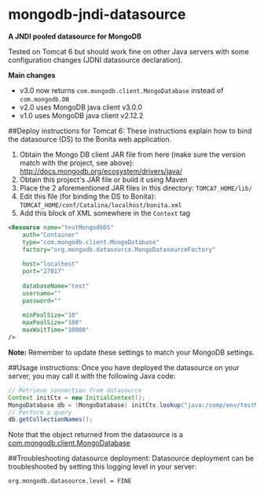 mongodb-jndi-datasource
=======================
**A JNDI pooled datasource for MongoDB**

Tested on Tomcat 6 but should work fine on other Java servers with some configuration changes (JDNI datasource declaration).

**Main changes**
- v3.0 now returns `com.mongodb.client.MongoDatabase` instead of `com.mongodb.DB`
- v2.0 uses MongoDB java client v3.0.0
- v1.0 uses MongoDB java client v2.12.2

##Deploy instructions for Tomcat 6:
These instructions explain how to bind the datasource (DS) to the Bonita web application.

1. Obtain the Mongo DB client JAR file from here (make sure the version match with the project, see above): http://docs.mongodb.org/ecosystem/drivers/java/ 
2. Obtain this project's JAR file or build it using Maven
3. Place the 2 aforementioned JAR files in this directory: `TOMCAT_HOME/lib/`
4. Edit this file (for binding the DS to Bonita): `TOMCAT_HOME/conf/Catalina/localhost/bonita.xml`
5. Add this block of XML somewhere in the `Context` tag

``` XML
<Resource name="testMongodbDS"
	auth="Container"
	type="com.mongodb.client.MongoDatabase"
	factory="org.mongodb.datasource.MongoDatasourceFactory"
	
	host="localhost"
	port="27017"
	
	databaseName="test"
	username=""
	password=""
	
	minPoolSize="10"
	maxPoolSize="100"
	maxWaitTime="10000"
/>
```

**Note:** Remember to update these settings to match your MongoDB settings.


##Usage instructions:
Once you have deployed the datasource on your server, you may call it with the following Java code:

``` Java
// Retrieve connection from datasource
Context initCtx = new InitialContext();
MongoDatabase db = (MongoDatabase) initCtx.lookup("java:/comp/env/testMongodbDS");
// Perform a query
db.getCollectionNames();
```

Note that the object returned from the datasource is a [com.mongodb.client.MongoDatabase](http://api.mongodb.org/java/3.0/com/mongodb/client/MongoDatabase.html)

##Troubleshooting datasource deployment:
Datasource deployment can be troubleshooted by setting this logging level in your server:
```
org.mongodb.datasource.level = FINE
```
